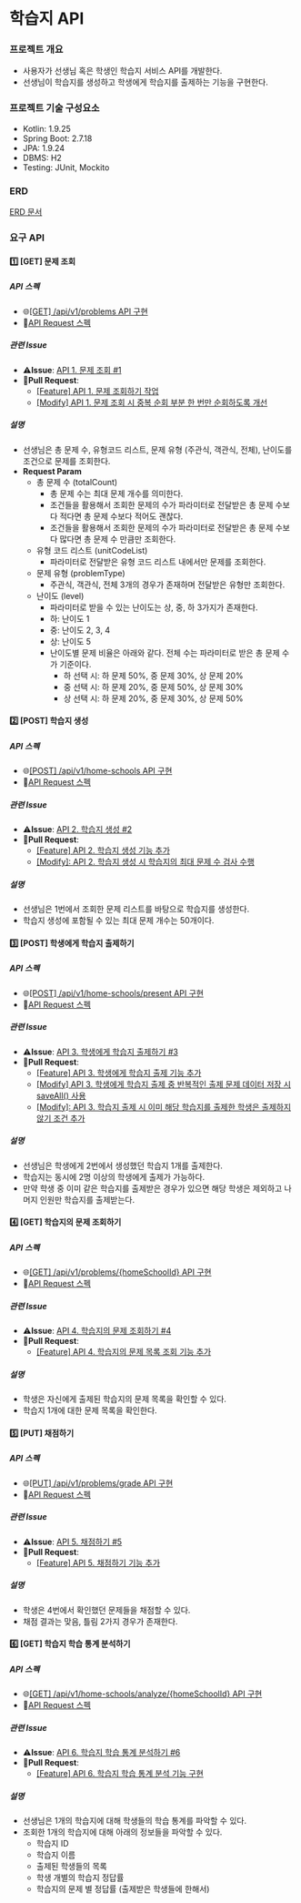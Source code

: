 # 학습지 API
### 프로젝트 개요
* 사용자가 선생님 혹은 학생인 학습지 서비스 API를 개발한다.
* 선생님이 학습지를 생성하고 학생에게 학습지를 출제하는 기능을 구현한다.

### 프로젝트 기술 구성요소
* Kotlin: 1.9.25
* Spring Boot: 2.7.18
* JPA: 1.9.24
* DBMS: H2
* Testing: JUnit, Mockito

### ERD
[ERD 문서](docs/ERD.md)

### 요구 API
#### 1️⃣ [GET] 문제 조회
##### API 스펙
* 🌐[[GET] /api/v1/problems API 구현](src/main/kotlin/org/freewheelin/homeschoolmaterials/api/problem/ProblemApi.kt)
* 📜[API Request 스펙](src/main/resources/http/problemApiRequest.http)

##### 관련 Issue
* ⚠️**Issue**: [API 1. 문제 조회 #1](https://github.com/lgm1007/home-school-materials-api/issues/1)
* 🔗**Pull Request**:
  * [[Feature] API 1. 문제 조회하기 작업](https://github.com/lgm1007/home-school-materials-api/pull/8)
  * [[Modify] API 1. 문제 조회 시 중복 순회 부분 한 번만 순회하도록 개선](https://github.com/lgm1007/home-school-materials-api/pull/9)

##### 설명
* 선생님은 총 문제 수, 유형코드 리스트, 문제 유형 (주관식, 객관식, 전체), 난이도를 조건으로 문제를 조회한다.
* **Request Param**
  * 총 문제 수 (totalCount)
    * 총 문제 수는 최대 문제 개수를 의미한다.
    * 조건들을 활용해서 조회한 문제의 수가 파라미터로 전달받은 총 문제 수보다 적다면 총 문제 수보다 적어도 괜찮다.
    * 조건들을 활용해서 조회한 문제의 수가 파라미터로 전달받은 총 문제 수보다 많다면 총 문제 수 만큼만 조회한다.
  * 유형 코드 리스트 (unitCodeList)
    * 파라미터로 전달받은 유형 코드 리스트 내에서만 문제를 조회한다.
  * 문제 유형 (problemType)
    * 주관식, 객관식, 전체 3개의 경우가 존재하며 전달받은 유형만 조회한다.
  * 난이도 (level)
    * 파라미터로 받을 수 있는 난이도는 상, 중, 하 3가지가 존재한다.
    * 하: 난이도 1
    * 중: 난이도 2, 3, 4
    * 상: 난이도 5
    * 난이도별 문제 비율은 아래와 같다. 전체 수는 파라미터로 받은 총 문제 수가 기준이다.
      * 하 선택 시: 하 문제 50%, 중 문제 30%, 상 문제 20%
      * 중 선택 시: 하 문제 20%, 중 문제 50%, 상 문제 30%
      * 상 선택 시: 하 문제 20%, 중 문제 30%, 상 문제 50%


#### 2️⃣ [POST] 학습지 생성
##### API 스펙
* 🌐[[POST] /api/v1/home-schools API 구현](src/main/kotlin/org/freewheelin/homeschoolmaterials/api/homeschool/HomeSchoolApi.kt)
* 📜[API Request 스펙](src/main/resources/http/homeSchoolApiRequest.http)

##### 관련 Issue
* ⚠️**Issue**: [API 2. 학습지 생성 #2](https://github.com/lgm1007/home-school-materials-api/issues/2)
* 🔗**Pull Request**:
  * [[Feature] API 2. 학습지 생성 기능 추가](https://github.com/lgm1007/home-school-materials-api/pull/11)
  * [[Modify]: API 2. 학습지 생성 시 학습지의 최대 문제 수 검사 수행](https://github.com/lgm1007/home-school-materials-api/pull/15)

##### 설명
* 선생님은 1번에서 조회한 문제 리스트를 바탕으로 학습지를 생성한다.
* 학습지 생성에 포함될 수 있는 최대 문제 개수는 50개이다.

#### 3️⃣ [POST] 학생에게 학습지 출제하기
##### API 스펙
* 🌐[[POST] /api/v1/home-schools/present API 구현](src/main/kotlin/org/freewheelin/homeschoolmaterials/api/homeschool/HomeSchoolApi.kt)
* 📜[API Request 스펙](src/main/resources/http/homeSchoolApiRequest.http)

##### 관련 Issue
* ⚠️**Issue**: [API 3. 학생에게 학습지 출제하기 #3](https://github.com/lgm1007/home-school-materials-api/issues/3)
* 🔗**Pull Request**:
  * [[Feature] API 3. 학생에게 학습지 출제 기능 추가](https://github.com/lgm1007/home-school-materials-api/pull/12)
  * [[Modify] API 3. 학생에게 학습지 출제 중 반복적인 출제 문제 데이터 저장 시 saveAll() 사용](https://github.com/lgm1007/home-school-materials-api/pull/14)
  * [[Modify]: API 3. 학습지 출제 시 이미 해당 학습지를 출제한 학생은 출제하지 않기 조건 추가](https://github.com/lgm1007/home-school-materials-api/pull/17)

##### 설명
* 선생님은 학생에게 2번에서 생성했던 학습지 1개를 출제한다.
* 학습지는 동시에 2명 이상의 학생에게 출제가 가능하다.
* 만약 학생 중 이미 같은 학습지를 출제받은 경우가 있으면 해당 학생은 제외하고 나머지 인원만 학습지를 출제받는다.

#### 4️⃣ [GET] 학습지의 문제 조회하기
##### API 스펙
* 🌐[[GET] /api/v1/problems/{homeSchoolId} API 구현](src/main/kotlin/org/freewheelin/homeschoolmaterials/api/problem/ProblemApi.kt)
* 📜[API Request 스펙](src/main/resources/http/problemApiRequest.http)

##### 관련 Issue
* ⚠️**Issue**: [API 4. 학습지의 문제 조회하기 #4](https://github.com/lgm1007/home-school-materials-api/issues/4)
* 🔗**Pull Request**:
  * [[Feature] API 4. 학습지의 문제 목록 조회 기능 추가](https://github.com/lgm1007/home-school-materials-api/pull/10)

##### 설명
* 학생은 자신에게 출제된 학습지의 문제 목록을 확인할 수 있다.
* 학습지 1개에 대한 문제 목록을 확인한다.

#### 5️⃣ [PUT] 채점하기
##### API 스펙
* 🌐[[PUT] /api/v1/problems/grade API 구현](src/main/kotlin/org/freewheelin/homeschoolmaterials/api/problem/ProblemApi.kt)
* 📜[API Request 스펙](src/main/resources/http/problemApiRequest.http)

##### 관련 Issue
* ⚠️**Issue**: [API 5. 채점하기 #5](https://github.com/lgm1007/home-school-materials-api/issues/5)
* 🔗**Pull Request**:
  * [[Feature] API 5. 채점하기 기능 추가](https://github.com/lgm1007/home-school-materials-api/pull/13)

##### 설명
* 학생은 4번에서 확인했던 문제들을 채점할 수 있다.
* 채점 결과는 맞음, 틀림 2가지 경우가 존재한다.

#### 6️⃣ [GET] 학습지 학습 통계 분석하기
##### API 스펙
* 🌐[[GET] /api/v1/home-schools/analyze/{homeSchoolId} API 구현](src/main/kotlin/org/freewheelin/homeschoolmaterials/api/homeschool/HomeSchoolApi.kt)
* 📜[API Request 스펙](src/main/resources/http/homeSchoolApiRequest.http)

##### 관련 Issue
* ⚠️**Issue**: [API 6. 학습지 학습 통계 분석하기 #6](https://github.com/lgm1007/home-school-materials-api/issues/6)
* 🔗**Pull Request**:
  * [[Feature] API 6. 학습지 학습 통계 분석 기능 구현](https://github.com/lgm1007/home-school-materials-api/pull/16)

##### 설명
* 선생님은 1개의 학습지에 대해 학생들의 학습 통계를 파악할 수 있다.
* 조회한 1개의 학습지에 대해 아래의 정보들을 파악할 수 있다.
  * 학습지 ID
  * 학습지 이름
  * 출제된 학생들의 목록
  * 학생 개별의 학습지 정답률
  * 학습지의 문제 별 정답률 (출제받은 학생들에 한해서)

